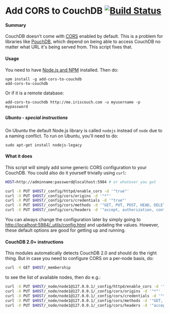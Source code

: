 Add CORS to CouchDB [![Build Status](https://travis-ci.org/pouchdb/add-cors-to-couchdb.svg?branch=master)](https://travis-ci.org/pouchdb/add-cors-to-couchdb)
====

#### Summary

CouchDB doesn't come with [CORS](https://en.wikipedia.org/wiki/Cross-Origin_Resource_Sharing) enabled by default. This is a problem for libraries like [PouchDB](http://pouchdb.com), which depend on being able to access CouchDB no matter what URL it's being served from. This script fixes that.

#### Usage

You need to have [Node.js and NPM](https://nodejs.org) installed. Then do:

```
npm install -g add-cors-to-couchdb
add-cors-to-couchdb
```

Or if it is a remote database:

```
add-cors-to-couchdb http://me.iriscouch.com -u myusername -p mypassword
```

##### Ubuntu - special instructions

On Ubuntu the default Node.js library is called `nodejs` instead of `node` due to a naming conflict. To run on Ubuntu, you'll need to do:

```
sudo apt-get install nodejs-legacy
```

#### What it does

This script will simply add some generic CORS configuration to your CouchDB. You could also do it yourself trivially using `curl`:

```bash
HOST=http://adminname:password@localhost:5984 # or whatever you got

curl -X PUT $HOST/_config/httpd/enable_cors -d '"true"'
curl -X PUT $HOST/_config/cors/origins -d '"*"'
curl -X PUT $HOST/_config/cors/credentials -d '"true"'
curl -X PUT $HOST/_config/cors/methods -d '"GET, PUT, POST, HEAD, DELETE"'
curl -X PUT $HOST/_config/cors/headers -d '"accept, authorization, content-type, origin, referer, x-csrf-token"'
```

You can always change the configuration later by simply going to [http://localhost:5984/_utils/config.html](http://localhost:5984/_utils/config.html) and updating the values. However, these default options are good for getting up and running.

#### CouchDB 2.0+ instructions

This modules automatically detects CouchDB 2.0 and should do the right thing. But in case
you need to configure CORS on a per-node basis, do:

```bash
curl -X GET $HOST/_membership
```

to see the list of available nodes, then do e.g.:

```bash
curl -X PUT $HOST/_node/node1@127.0.0.1/_config/httpd/enable_cors -d '"true"'
curl -X PUT $HOST/_node/node1@127.0.0.1/_config/cors/origins -d '"*"'
curl -X PUT $HOST/_node/node1@127.0.0.1/_config/cors/credentials -d '"true"'
curl -X PUT $HOST/_node/node1@127.0.0.1/_config/cors/methods -d '"GET, PUT, POST, HEAD, DELETE"'
curl -X PUT $HOST/_node/node1@127.0.0.1/_config/cors/headers -d '"accept, authorization, content-type, origin, referer, x-csrf-token"'
```
